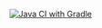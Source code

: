 [![Java CI with Gradle](https://github.com/Aleksey0510/Selenide/actions/workflows/gradle.yml/badge.svg)](https://github.com/Aleksey0510/Selenide/actions/workflows/gradle.yml)